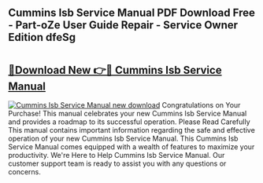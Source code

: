 ## Cummins Isb Service Manual PDF Download Free - Part-oZe User Guide Repair - Service Owner Edition dfeSg

# <h2><a href="http://bc34578.oget.top/?id=Cummins+Isb+Service+Manual">🔗Download New 👉🔴 Cummins Isb Service Manual</a></h2>

[![Cummins Isb Service Manual new download](https://i.imgur.com/5g1atiW.png)](http://bc34578.oget.top/?id=Cummins+Isb+Service+Manual)
Congratulations on Your Purchase! This manual celebrates your new Cummins Isb Service Manual and provides a roadmap to its successful operation. Please Read Carefully This manual contains important information regarding the safe and effective operation of your new Cummins Isb Service Manual. This Cummins Isb Service Manual comes equipped with a wealth of features to maximize your productivity. We're Here to Help Cummins Isb Service Manual. Our customer support team is ready to assist you with any questions or concerns.
